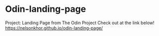 # Odin-landing-page
Project: Landing Page from The Odin Project
Check out at the link below!
https://nelsonkhor.github.io/odin-landing-page/
